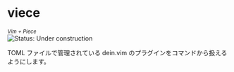 # viece

<sup>*Vim + Piece*</sup><br />
![Status: Under construction](https://img.shields.io/badge/Status-Under%20Construction-red?style=flat-square)

TOML ファイルで管理されている dein.vim のプラグインをコマンドから扱えるようにします。

